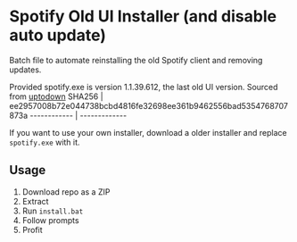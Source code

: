 # Spotify Old UI Installer (and disable auto update)
Batch file to automate reinstalling the old Spotify client and removing updates.


Provided spotify.exe is version 1.1.39.612, the last old UI version. Sourced from [uptodown](https://spotify.en.uptodown.com/windows/download/2368262)
SHA256 | ee2957008b72e044738bcbd4816fe32698ee361b9462556bad5354768707873a
------------ | -------------

If you want to use your own installer, download a older installer and replace `spotify.exe` with it.

## Usage
1. Download repo as a ZIP
2. Extract
3. Run `install.bat`
4. Follow prompts
5. Profit

